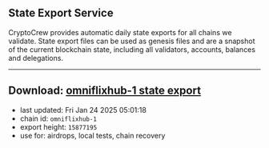 ## State Export Service
CryptoCrew provides automatic daily state exports for all chains we validate. State export files can be used as genesis files and are a snapshot of the current blockchain state, including all validators, accounts, balances and delegations.

---
**Download: [omniflixhub-1 state export](https://dl-eu2.ccvalidators.com/SERVICE/omniflixhub/omniflixhub-1_export_15877195.json)**
---

- last updated: Fri Jan 24 2025 05:01:18
- chain id: `omniflixhub-1`
- export height: `15877195`
- use for: airdrops, local tests, chain recovery
